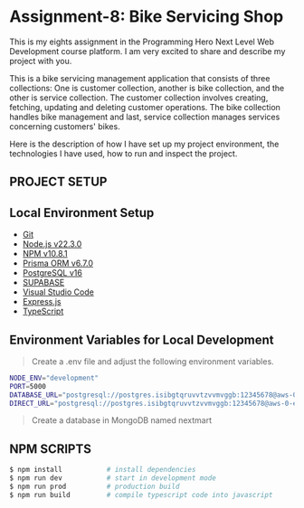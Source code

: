 # Assignment-8: Bike Servicing Shop

This is my eights assignment in the Programming Hero Next Level Web Development course platform. I am very excited to share and describe my project with you.

This is a bike servicing management application that consists of three collections: One is customer collection, another is bike collection, and the other is service collection. The customer collection involves creating, fetching, updating and deleting customer operations. The bike collection handles bike management and last, service collection manages services concerning customers' bikes.

Here is the description of how I have set up my project environment, the technologies I have used, how to run and inspect the project.

## PROJECT SETUP

## Local Environment Setup

- [Git](https://git-scm.com/)
- [Node.js v22.3.0](https://nodejs.org/en/)
- [NPM v10.8.1](https://www.npmjs.com/)
- [Prisma ORM v6.7.0](https://www.prisma.io/)
- [PostgreSQL v16](https://www.postgresql.org/)
- [SUPABASE](https://supabase.com/)
- [Visual Studio Code](https://code.visualstudio.com/)
- [Express.js](https://expressjs.com/)
- [TypeScript](https://www.typescriptlang.org/)

## Environment Variables for Local Development

> Create a .env file and adjust the following environment variables.

```bash
NODE_ENV="development"
PORT=5000
DATABASE_URL="postgresql://postgres.isibgtqruvvtzvvmvggb:12345678@aws-0-eu-central-1.pooler.supabase.com:6543/postgres?pgbouncer=true"
DIRECT_URL="postgresql://postgres.isibgtqruvvtzvvmvggb:12345678@aws-0-eu-central-1.pooler.supabase.com:5432/postgres"
```

> Create a database in MongoDB named nextmart

## NPM SCRIPTS

```bash
$ npm install           # install dependencies
$ npm run dev           # start in development mode
$ npm run prod          # production build
$ npm run build         # compile typescript code into javascript
```
